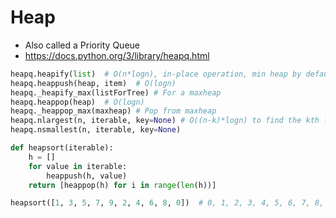 # Heap 

- Also called a Priority Queue
- https://docs.python.org/3/library/heapq.html

```python
heapq.heapify(list)  # O(n*logn), in-place operation, min heap by default
heapq.heappush(heap, item)  # O(logn)
heapq._heapify_max(listForTree) # For a maxheap
heapq.heappop(heap)  # O(logn)
heapq._heappop_max(maxheap) # Pop from maxheap
heapq.nlargest(n, iterable, key=None) # O((n-k)*logn) to find the kth largest element
heapq.nsmallest(n, iterable, key=None)  

```
```python
def heapsort(iterable):
    h = []
    for value in iterable:
        heappush(h, value)
    return [heappop(h) for i in range(len(h))]

heapsort([1, 3, 5, 7, 9, 2, 4, 6, 8, 0])  # 0, 1, 2, 3, 4, 5, 6, 7, 8, 9]
```
